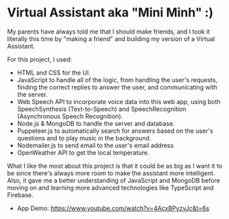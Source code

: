 # Virtual Assistant aka "Mini Minh" :)

My parents have always told me that I should make friends, and I took it literally this time by "making a friend" and building my version of a Virtual Assistant.

For this project, I used:
- HTML and CSS for the UI.
- JavaScript to handle all of the logic, from handling the user's requests, finding the correct replies to answer the user, and communicating with the server.
- Web Speech API to incorporate voice data into this web app, using both SpeechSynthesis (Text-to-Speech) and SpeechRecognition (Asynchronous Speech Recognition).
- Node.js & MongoDB to handle the server and database.
- Puppeteer.js to automatically search for answers based on the user's questions and to play music in the background.
- Nodemailer.js to send email to the user's email address
- OpenWeather API to get the local temperature.

What I like the most about this project is that it could be as big as I want it to be since there's always more room to make the assistant more intelligent. Also, it gave me a better understanding of JavaScript and MongoDB before moving on and learning more advanced technologies like TypeScript and Firebase. 

* App Demo: 
https://www.youtube.com/watch?v=4AcxBPyzvJc&t=6s
